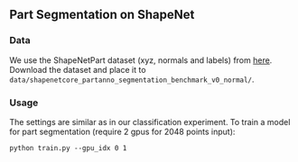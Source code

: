 ## Part Segmentation on ShapeNet

### Data

We use the ShapeNetPart dataset (xyz, normals and labels) from [here](https://shapenet.cs.stanford.edu/media/shapenetcore_partanno_segmentation_benchmark_v0_normal.zip). Download the dataset and place it to `data/shapenetcore_partanno_segmentation_benchmark_v0_normal/`. 

### Usage

The settings are similar as in our classification experiment. To train a model for part segmentation (require 2 gpus for 2048 points input):

    python train.py --gpu_idx 0 1




